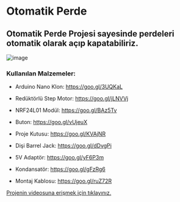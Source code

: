 # Otomatik Perde #
 
 ## Otomatik Perde Projesi sayesinde perdeleri otomatik olarak açıp kapatabiliriz. ##
 
 ![image](https://user-images.githubusercontent.com/101178401/180198565-c01c5c23-c469-4a1b-bb55-88d3248c1911.png)


### **Kullanılan Malzemeler:** ###

- Arduino Nano Klon: https://goo.gl/3UQKaL

- Redüktörlü Step Motor: https://goo.gl/jLNVVj

- NRF24L01 Modül: https://goo.gl/BAz5Tv

- Buton: https://goo.gl/vUjeuX

- Proje Kutusu: https://goo.gl/KVAjNR

- Dişi Barrel Jack: https://goo.gl/dDvgPi

- 5V Adaptör: https://goo.gl/yF6P3m

- Kondansatör: https://goo.gl/gFzRg6

- Montaj Kablosu: https://goo.gl/ruZ72R

 [Projenin videosuna erişmek için tıklayınız.](https://www.youtube.com/watch?v=oxjZ4GaAbhs)
